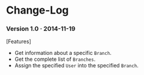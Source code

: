 Change-Log
==========

### Version 1.0 &middot; 2014-11-19
[Features]
+ Get information about a specific `Branch`.
+ Get the complete list of `Branches`.
+ Assign the specified `User` into the specified `Branch`.
